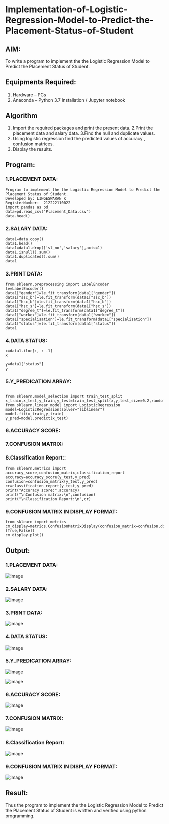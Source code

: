 # Implementation-of-Logistic-Regression-Model-to-Predict-the-Placement-Status-of-Student

## AIM:
To write a program to implement the the Logistic Regression Model to Predict the Placement Status of Student.

## Equipments Required:
1. Hardware – PCs
2. Anaconda – Python 3.7 Installation / Jupyter notebook

## Algorithm
1. Import the required packages and print the present data.
2.Print the placement data and salary data.
3.Find the null and duplicate values. 
4. Using logistic regression find the predicted values of accuracy , confusion matrices.
5. Display the results. 

## Program:
### 1.PLACEMENT DATA:
```
Program to implement the the Logistic Regression Model to Predict the Placement Status of Student.
Developed by: LINGESWARAN K
RegisterNumber:  212222110022
import pandas as pd
data=pd.read_csv("Placement_Data.csv")
data.head()
```
### 2.SALARY DATA:
```
data1=data.copy()
data1.head()
data1=data1.drop(['sl_no','salary'],axis=1)
data1.isnull().sum()
data1.duplicated().sum()
data1
```
### 3.PRINT DATA:
```
from sklearn.preprocessing import LabelEncoder
le=LabelEncoder()
data1["gender"]=le.fit_transform(data1["gender"])
data1["ssc_b"]=le.fit_transform(data1["ssc_b"])
data1["hsc_b"]=le.fit_transform(data1["hsc_b"])
data1["hsc_s"]=le.fit_transform(data1["hsc_s"])
data1["degree_t"]=le.fit_transform(data1["degree_t"])
data1["workex"]=le.fit_transform(data1["workex"])
data1["specialisation"]=le.fit_transform(data1["specialisation"])
data1["status"]=le.fit_transform(data1["status"])
data1
```
### 4.DATA STATUS:
```
x=data1.iloc[:, : -1]
x
```
```
y=data1["status"]
y
```
### 5.Y_PREDICATION ARRAY: 
```

from sklearn.model_selection import train_test_split
x_train,x_test,y_train,y_test=train_test_split(x,y,test_size=0.2,random_state=0)
from sklearn.linear_model import LogisticRegression
model=LogisticRegression(solver="liblinear")
model.fit(x_train,y_train)
y_pred=model.predict(x_test)
```
### 6.ACCURACY SCORE:
### 7.CONFUSION MATRIX:
### 8.Classification Report::
```
from sklearn.metrics import accuracy_score,confusion_matrix,classification_report
accuracy=accuracy_score(y_test,y_pred)
confusion=confusion_matrix(y_test,y_pred)
cr=classification_report(y_test,y_pred)
print("Accuracy score:",accuracy)
print("\nConfusion matrix:\n",confusion)
print("\nClassification Report:\n",cr)
```
### 9.CONFUSION MATRIX IN DISPLAY FORMAT:
```
from sklearn import metrics
cm_display=metrics.ConfusionMatrixDisplay(confusion_matrix=confusion,display_labels=[True,False])
cm_display.plot()
```

## Output:
### 1.PLACEMENT DATA:
![image](https://github.com/user-attachments/assets/169ee3ca-6813-4b0a-a91c-7e0f2fafcbb8)
### 2.SALARY DATA:
![image](https://github.com/user-attachments/assets/81e1b7b0-0b83-439c-9ea2-d562ebc9cde4)
### 3.PRINT DATA:
![image](https://github.com/user-attachments/assets/66d40b61-39b4-4bb7-834f-731f0e9448d5)
### 4.DATA STATUS:
![image](https://github.com/user-attachments/assets/49143666-a324-4e9b-abb3-4f882b5ff94f)
### 5.Y_PREDICATION ARRAY: 
![image](https://github.com/user-attachments/assets/f6430e63-93c4-4d6a-85fc-bd21e8680268)

![image](https://github.com/user-attachments/assets/db1c601e-2f05-456c-bfe1-49b175dc8148)
### 6.ACCURACY SCORE:
![image](https://github.com/user-attachments/assets/620b8639-3d08-49ba-b791-65d4f444e005)
### 7.CONFUSION MATRIX:
![image](https://github.com/user-attachments/assets/2fb0ee4d-4532-4050-907b-e929f0f46fdd)
### 8.Classification Report:
![image](https://github.com/user-attachments/assets/c98fd135-96d0-4364-800e-f7f39ce2b81b)
### 9.CONFUSION MATRIX IN DISPLAY FORMAT:
![image](https://github.com/user-attachments/assets/99d21304-5354-476e-983e-c954b8e84d36)

## Result:

Thus the program to implement the the Logistic Regression Model to Predict the Placement Status of Student is written and verified using python programming.
